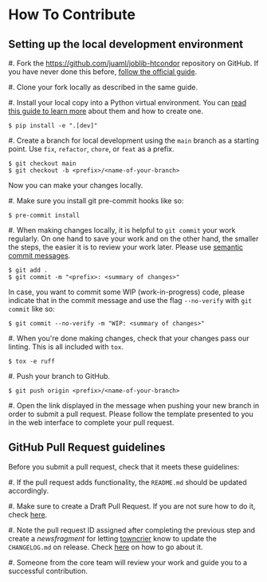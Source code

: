# How To Contribute

## Setting up the local development environment

#. Fork the https://github.com/juaml/joblib-htcondor repository on GitHub. If you
   have never done this before,
   [follow the official guide](https://guides.github.com/activities/forking/).

#. Clone your fork locally as described in the same guide.

#. Install your local copy into a Python virtual environment. You can
   [read this guide to learn more](https://realpython.com/python-virtual-environments-a-primer/)
   about them and how to create one.

   ```console
   $ pip install -e ".[dev]"
   ```

#. Create a branch for local development using the `main` branch as a
   starting point. Use `fix`, `refactor`, `chore`, or `feat` as a prefix.

   ```console
   $ git checkout main
   $ git checkout -b <prefix>/<name-of-your-branch>
   ```

   Now you can make your changes locally.

#. Make sure you install git pre-commit hooks like so:

   ```console
   $ pre-commit install
   ```

#. When making changes locally, it is helpful to `git commit` your work
   regularly. On one hand to save your work and on the other hand, the smaller
   the steps, the easier it is to review your work later. Please use
   [semantic commit messages](http://karma-runner.github.io/2.0/dev/git-commit-msg.html).

   ```console
   $ git add .
   $ git commit -m "<prefix>: <summary of changes>"
   ```

   In case, you want to commit some WIP (work-in-progress) code, please indicate
   that in the commit message and use the flag `--no-verify` with
   `git commit` like so:

   ```console
   $ git commit --no-verify -m "WIP: <summary of changes>"
   ```

#. When you're done making changes, check that your changes pass our linting.
   This is all included with `tox`.

   ```console
   $ tox -e ruff
   ```

#. Push your branch to GitHub.

   ```console
   $ git push origin <prefix>/<name-of-your-branch>
   ```

#. Open the link displayed in the message when pushing your new branch in order
   to submit a pull request. Please follow the template presented to you in the
   web interface to complete your pull request.


## GitHub Pull Request guidelines

Before you submit a pull request, check that it meets these guidelines:

#. If the pull request adds functionality, the `README.md` should be
   updated accordingly.

#. Make sure to create a Draft Pull Request. If you are not sure how to do it,
   check
   [here](https://github.blog/2019-02-14-introducing-draft-pull-requests/).

#. Note the pull request ID assigned after completing the previous step and
   create a *newsfragment* for letting
   [towncrier](https://towncrier.readthedocs.io/en/stable/index.html) know to update
   the `CHANGELOG.md` on release. Check
   [here](https://towncrier.readthedocs.io/en/stable/markdown.html) on how to go
   about it.

#. Someone from the core team will review your work and guide you to a successful
   contribution.
